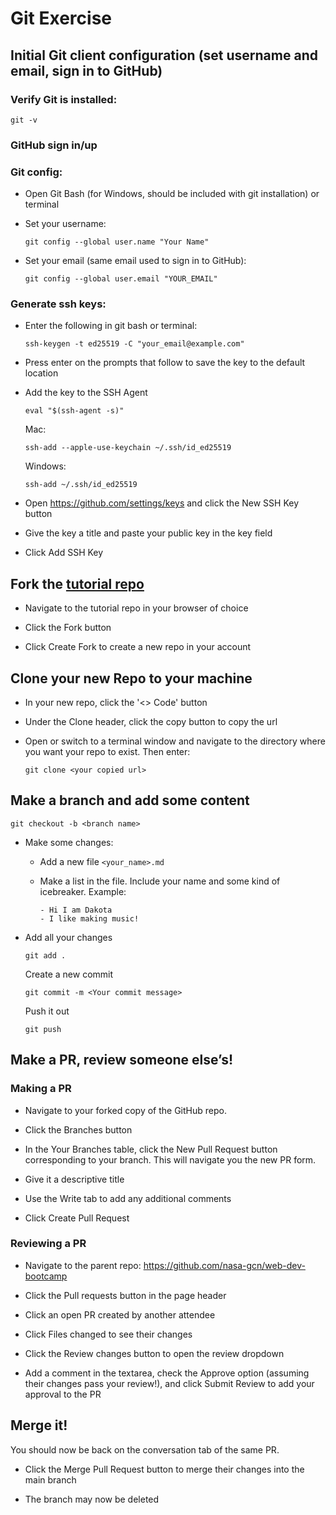 # Git Exercise

## Initial Git client configuration (set username and email, sign in to GitHub)

### Verify Git is installed:

    git -v

### GitHub sign in/up

### Git config:

- Open Git Bash (for Windows, should be included with git installation) or terminal

- Set your username:

      git config --global user.name "Your Name"

- Set your email (same email used to sign in to GitHub):

      git config --global user.email "YOUR_EMAIL"

### Generate ssh keys:

- Enter the following in git bash or terminal:

      ssh-keygen -t ed25519 -C "your_email@example.com"

- Press enter on the prompts that follow to save the key to the default location

- Add the key to the SSH Agent

      eval "$(ssh-agent -s)"

  Mac:

      ssh-add --apple-use-keychain ~/.ssh/id_ed25519

  Windows:

      ssh-add ~/.ssh/id_ed25519

- Open https://github.com/settings/keys and click the New SSH Key button

- Give the key a title and paste your public key in the key field

- Click Add SSH Key

## Fork the [tutorial repo](https://github.com/nasa-gcn/americana-stack-tutorial)

- Navigate to the tutorial repo in your browser of choice

- Click the Fork button

- Click Create Fork to create a new repo in your account

## Clone your new Repo to your machine

- In your new repo, click the '<> Code' button

- Under the Clone header, click the copy button to copy the url

- Open or switch to a terminal window and navigate to the directory where you want your repo to exist. Then enter:

      git clone <your copied url>

## Make a branch and add some content

    git checkout -b <branch name>

- Make some changes:

  - Add a new file `<your_name>.md`
  - Make a list in the file. Include your name and some kind of icebreaker. Example:

        - Hi I am Dakota
        - I like making music!

- Add all your changes

      git add .

  Create a new commit

      git commit -m <Your commit message>

  Push it out

      git push

## Make a PR, review someone else’s!

### Making a PR

- Navigate to your forked copy of the GitHub repo.

- Click the Branches button

- In the Your Branches table, click the New Pull Request button corresponding to your branch. This will navigate you the new PR form.

- Give it a descriptive title

- Use the Write tab to add any additional comments

- Click Create Pull Request

### Reviewing a PR

- Navigate to the parent repo: https://github.com/nasa-gcn/web-dev-bootcamp

- Click the Pull requests button in the page header

- Click an open PR created by another attendee

- Click Files changed to see their changes

- Click the Review changes button to open the review dropdown

- Add a comment in the textarea, check the Approve option (assuming their changes pass your review!), and click Submit Review to add your approval to the PR

## Merge it!

You should now be back on the conversation tab of the same PR.

- Click the Merge Pull Request button to merge their changes into the main branch

- The branch may now be deleted
